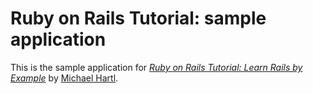 # Ruby on Rails Tutorial: sample application

This is the sample application for [*Ruby on Rails Tutorial: Learn Rails by Example*](http://railstutorial.org/) by [Michael Hartl](http://www.michaelhartl.com/).